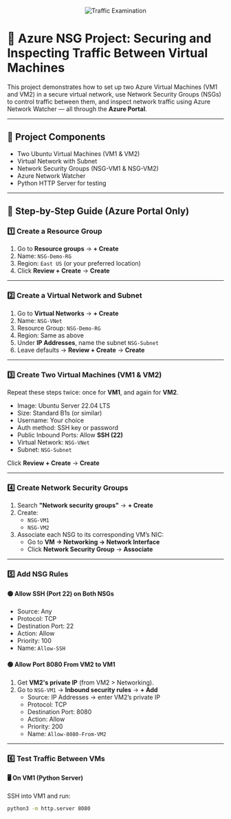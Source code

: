 <p align="center">
<img src="https://i.imgur.com/Ua7udoS.png" alt="Traffic Examination"/>
</p>

# 🔐 Azure NSG Project: Securing and Inspecting Traffic Between Virtual Machines

This project demonstrates how to set up two Azure Virtual Machines (VM1 and VM2) in a secure virtual network, use Network Security Groups (NSGs) to control traffic between them, and inspect network traffic using Azure Network Watcher — all through the **Azure Portal**.

---

## 🧱 Project Components

- Two Ubuntu Virtual Machines (VM1 & VM2)
- Virtual Network with Subnet
- Network Security Groups (NSG-VM1 & NSG-VM2)
- Azure Network Watcher
- Python HTTP Server for testing

---

## 🚀 Step-by-Step Guide (Azure Portal Only)

### 1️⃣ Create a Resource Group

1. Go to **Resource groups** → **+ Create**
2. Name: `NSG-Demo-RG`
3. Region: `East US` (or your preferred location)
4. Click **Review + Create** → **Create**

---

### 2️⃣ Create a Virtual Network and Subnet

1. Go to **Virtual Networks** → **+ Create**
2. Name: `NSG-VNet`
3. Resource Group: `NSG-Demo-RG`
4. Region: Same as above
5. Under **IP Addresses**, name the subnet `NSG-Subnet`
6. Leave defaults → **Review + Create** → **Create**

---

### 3️⃣ Create Two Virtual Machines (VM1 & VM2)

Repeat these steps twice: once for **VM1**, and again for **VM2**.

- Image: Ubuntu Server 22.04 LTS
- Size: Standard B1s (or similar)
- Username: Your choice
- Auth method: SSH key or password
- Public Inbound Ports: Allow **SSH (22)**
- Virtual Network: `NSG-VNet`
- Subnet: `NSG-Subnet`

Click **Review + Create** → **Create**

---

### 4️⃣ Create Network Security Groups

1. Search **"Network security groups"** → **+ Create**
2. Create:
   - `NSG-VM1`
   - `NSG-VM2`
3. Associate each NSG to its corresponding VM’s NIC:
   - Go to **VM → Networking → Network Interface**
   - Click **Network Security Group** → **Associate**

---

### 5️⃣ Add NSG Rules

#### 🟢 Allow SSH (Port 22) on Both NSGs

- Source: Any
- Protocol: TCP
- Destination Port: 22
- Action: Allow
- Priority: 100
- Name: `Allow-SSH`

#### 🟢 Allow Port 8080 From VM2 to VM1

1. Get **VM2's private IP** (from VM2 > Networking).
2. Go to `NSG-VM1` → **Inbound security rules** → **+ Add**
   - Source: IP Addresses → enter VM2’s private IP
   - Protocol: TCP
   - Destination Port: 8080
   - Action: Allow
   - Priority: 200
   - Name: `Allow-8080-From-VM2`

---

### 6️⃣ Test Traffic Between VMs

#### 🖥️ On VM1 (Python Server)

SSH into VM1 and run:

```bash
python3 -m http.server 8080


